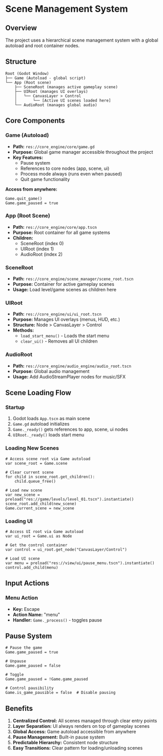 # Scene Management System

## Overview

The project uses a hierarchical scene management system with a global autoload and root container nodes.

## Structure

```
Root (Godot Window)
├── Game (Autoload - global script)
└── App (Root scene)
    ├── SceneRoot (manages active gameplay scene)
    ├── UIRoot (manages UI overlays)
    │   └── CanvasLayer > Control
    │       └── [Active UI scenes loaded here]
    └── AudioRoot (manages global audio)
```

## Core Components

### Game (Autoload)
- **Path:** `res://core_engine/core/game.gd`
- **Purpose:** Global game manager accessible throughout the project
- **Key Features:**
  - Pause system
  - References to core nodes (app, scene, ui)
  - Process mode always (runs even when paused)
  - Quit game functionality

**Access from anywhere:**
```gdscript
Game.quit_game()
Game.game_paused = true
```

### App (Root Scene)
- **Path:** `res://core_engine/core/app.tscn`
- **Purpose:** Root container for all game systems
- **Children:**
  - SceneRoot (index 0)
  - UIRoot (index 1)
  - AudioRoot (index 2)

### SceneRoot
- **Path:** `res://core_engine/scene_manager/scene_root.tscn`
- **Purpose:** Container for active gameplay scenes
- **Usage:** Load level/game scenes as children here

### UIRoot
- **Path:** `res://core_engine/ui/ui_root.tscn`
- **Purpose:** Manages UI overlays (menus, HUD, etc.)
- **Structure:** Node > CanvasLayer > Control
- **Methods:**
  - `load_start_menu()` - Loads the start menu
  - `clear_ui()` - Removes all UI children

### AudioRoot
- **Path:** `res://core_engine/audio_engine/audio_root.tscn`
- **Purpose:** Global audio management
- **Usage:** Add AudioStreamPlayer nodes for music/SFX

## Scene Loading Flow

### Startup
1. Godot loads `App.tscn` as main scene
2. `Game.gd` autoload initializes
3. `Game._ready()` gets references to app, scene, ui nodes
4. `UIRoot._ready()` loads start menu

### Loading New Scenes
```gdscript
# Access scene root via Game autoload
var scene_root = Game.scene

# Clear current scene
for child in scene_root.get_children():
    child.queue_free()

# Load new scene
var new_scene = preload("res://game/levels/level_01.tscn").instantiate()
scene_root.add_child(new_scene)
Game.current_scene = new_scene
```

### Loading UI
```gdscript
# Access UI root via Game autoload
var ui_root = Game.ui as Node

# Get the control container
var control = ui_root.get_node("CanvasLayer/Control")

# Load UI scene
var menu = preload("res://view/ui/pause_menu.tscn").instantiate()
control.add_child(menu)
```

## Input Actions

### Menu Action
- **Key:** Escape
- **Action Name:** "menu"
- **Handler:** `Game._process()` - toggles pause

## Pause System

```gdscript
# Pause the game
Game.game_paused = true

# Unpause
Game.game_paused = false

# Toggle
Game.game_paused = !Game.game_paused

# Control pausibility
Game.is_game_pausible = false  # Disable pausing
```

## Benefits

1. **Centralized Control:** All scenes managed through clear entry points
2. **Layer Separation:** UI always renders on top of gameplay scenes
3. **Global Access:** Game autoload accessible from anywhere
4. **Pause Management:** Built-in pause system
5. **Predictable Hierarchy:** Consistent node structure
6. **Easy Transitions:** Clear pattern for loading/unloading scenes

